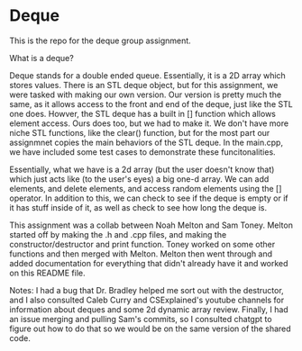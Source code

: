 # Deque
This is the repo for the deque group assignment. 


What is a deque?

Deque stands for a double ended queue. Essentially, it is a 2D array which stores values. There is an STL deque object, but for this assignment, we were tasked with making our own version. Our version is pretty much the same, as it allows access to the front and end of the deque, just like the STL one does. Howver, the STL deque has a built in [] function which allows element access. Ours does too, but we had to make it. We don't have more niche STL functions, like the clear() function, but for the most part our assignmnet copies the main behaviors of the STL deque. In the main.cpp, we have included some test cases to demonstrate these funcitonalities.

Essentially, what we have is a 2d array (but the user doesn't know that) which just acts like (to the user's eyes) a big one-d array. We can add elements, and delete elements, and access random elements using the [] operator. In addition to this, we can check to see if the deque is empty or if it has stuff inside of it, as well as check to see how long the deque is. 

This assignment was a collab between Noah Melton and Sam Toney. Melton started off by making the .h and .cpp files, and making the constructor/destructor and print function. Toney worked on some other functions and then merged with Melton. Melton then went through and added documentation for everything that didn't already have it and worked on this README file.

Notes: I had a bug that Dr. Bradley helped me sort out with the destructor, and I also consulted Caleb Curry and CSExplained's youtube channels for information about deques and some 2d dynamic array review.
Finally, I had an issue merging and pulling Sam's commits, so I consulted chatgpt to figure out how to do that so we would be on the same version of the shared code. 